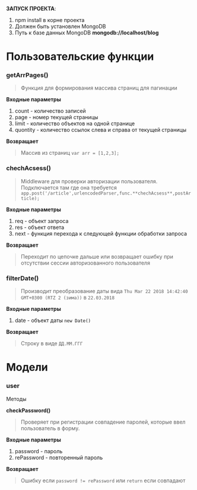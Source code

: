 **ЗАПУСК ПРОЕКТА**:

1. npm install в корне проекта
2. Должен быть установлен MongoDB
2. Путь к базе данных MongoDB **mongodb://localhost/blog**

# Пользовательские функции

### getArrPages()

> Функция для формирования массива страниц для пагинации

**Входные параметры**

1. count - количество записей
2. page - номер текущей страницы
3. limit - количество объектов на одной странице
4. quontity - количество ссылок слева и справа от текущей страницы

**Возвращает**
> Массив из страниц `var arr = [1,2,3];`

### chechAcsess()

> Middleware для проверки авторизации пользователя. Подключается там где она требуется `app.post('/article',urlencodedParser,func.**chechAcsess**,postArticle);`

**Входные параметры**

1. req - объект запроса
2. res - объект ответа
3. next - функция перехода к следующей функции обработки запроса

**Возвращает**
> Переходит по цепочке дальше или возвращает ошибку при отсутствии сессии авторизованного пользователя

### filterDate()

> Производит преобразование даты вида `Thu Mar 22 2018 14:42:40 GMT+0300 (RTZ 2 (зима))` в `22.03.2018` 

**Входные параметры**

1. date - объект даты `new Date()`

**Возвращает**
> Строку в виде `ДД.ММ.ГГГ`

# Модели

### user

Методы

**checkPassword()**

> Проверяет при регистрации совпадение паролей, которые ввел пользователь в форму.

**Входные параметры**

1. password - пароль
2. rePassword - повторенный пароль

**Возвращает**
> Ошибку если `password != rePassword` или `return` если совпадают









